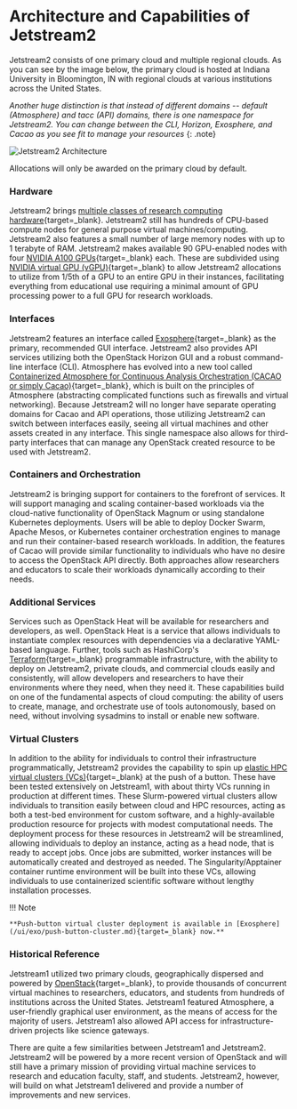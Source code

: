 # Architecture and Capabilities of Jetstream2

Jetstream2 consists of one primary cloud and multiple regional clouds. As you can see by the image below, the primary cloud is hosted at Indiana University in Bloomington, IN with regional clouds at various institutions across the United States.

*Another huge distinction is that instead of different domains -- default (Atmosphere) and tacc (API) domains, there is one namespace for Jetstream2. You can change between the CLI, Horizon, Exosphere, and Cacao as you see fit to manage your resources*
{: .note}

![Jetstream2 Architecture](/images/Jetstream2-architecture_Nov22.png)

Allocations will only be awarded on the primary cloud by default.

### Hardware

Jetstream2 brings [multiple classes of research computing hardware](config.md){target=_blank}. Jetstream2 still has hundreds of CPU-based compute nodes for general purpose virtual machines/computing. Jetstream2 also features a small number of large memory nodes with up to 1 terabyte of RAM. Jetstream2 makes available 90 GPU-enabled nodes with four [NVIDIA A100 GPUs](https://www.nvidia.com/en-us/data-center/a100/){target=_blank} each. These are subdivided using [NVIDIA virtual GPU (vGPU)](https://www.nvidia.com/en-us/data-center/virtual-solutions/){target=_blank} to allow Jetstream2 allocations to utilize from 1/5th of a GPU to an entire GPU in their instances, facilitating everything from educational use requiring a minimal amount of GPU processing power to a full GPU for research workloads.

### Interfaces

Jetstream2 features an interface called [Exosphere](/ui/exo/exo.md){target=_blank} as the primary, recommended GUI interface. Jetstream2 also provides API services utilizing both the OpenStack Horizon GUI and a robust command-line interface (CLI). Atmosphere has evolved into a new tool called [Containerized Atmosphere for Continuous Analysis Orchestration (CACAO or simply Cacao)](/ui/cacao/intro.md){target=_blank}, which is built on the principles of Atmosphere (abstracting complicated functions such as firewalls and virtual networking). Because Jetstream2 will no longer have separate operating domains for Cacao and API operations, those utilizing Jetstream2 can switch between interfaces easily, seeing all virtual machines and other assets created in any interface. This single namespace also allows for third-party interfaces that can manage any OpenStack created resource to be used with Jetstream2.

### Containers and Orchestration

Jetstream2 is bringing support for containers to the forefront of services. It will support managing and scaling container-based workloads via the cloud-native functionality of OpenStack Magnum or using standalone Kubernetes deployments. Users will be able to deploy Docker Swarm, Apache Mesos, or Kubernetes container orchestration engines to manage and run their container-based research workloads. In addition, the features of Cacao will provide similar functionality to individuals who have no desire to access the OpenStack API directly. Both approaches allow researchers and educators to scale their workloads dynamically according to their needs.

### Additional Services

Services such as OpenStack Heat will be available for researchers and developers, as well. OpenStack Heat is a service that allows individuals to instantiate complex resources with dependencies via a declarative YAML-based language. Further, tools such as HashiCorp's [Terraform](https://www.terraform.io/){target=_blank} programmable infrastructure, with the ability to deploy on Jetstream2, private clouds, and commercial clouds easily and consistently, will allow developers and researchers to have their environments where they need, when they need it. These capabilities build on one of the fundamental aspects of cloud computing: the ability of users to create, manage, and orchestrate use of tools autonomously, based on need, without involving sysadmins to install or enable new software.

### Virtual Clusters

In addition to the ability for individuals to control their infrastructure programmatically, Jetstream2 provides the capability to spin up [elastic HPC virtual clusters (VCs)](https://xcri-docs.readthedocs.io/en/latest/toolkits/vc-installation/){target=_blank} at the push of a button. These have been tested extensively on Jetstream1, with about thirty VCs running in production at different times. These Slurm-powered virtual clusters allow individuals to transition easily between cloud and HPC resources, acting as both a test-bed environment for custom software, and a highly-available production resource for projects with modest computational needs. The deployment process for these resources in Jetstream2 will be streamlined, allowing individuals to deploy an instance, acting as a head node, that is ready to accept jobs. Once jobs are submitted, worker instances will be automatically created and destroyed as needed. The Singularity/Apptainer container runtime environment will be built into these VCs, allowing individuals to use containerized scientific software without lengthy installation processes.

!!! Note

    **Push-button virtual cluster deployment is available in [Exosphere](/ui/exo/push-button-cluster.md){target=_blank} now.**

### Historical Reference

Jetstream1 utilized two primary clouds, geographically dispersed and powered by [OpenStack](https://www.openstack.org/){target=_blank}, to provide thousands of concurrent virtual machines to researchers, educators, and students from hundreds of institutions across the United States. Jetstream1 featured Atmosphere, a user-friendly graphical user environment, as the means of access for the majority of users. Jetstream1 also allowed API access for infrastructure-driven projects like science gateways.

There are quite a few similarities between Jetstream1 and Jetstream2. Jetstream2 will be powered by a more recent version of OpenStack and will still have a primary mission of providing virtual machine services to research and education faculty, staff, and students. Jetstream2, however, will build on what Jetstream1 delivered and provide a number of improvements and new services.
